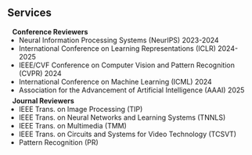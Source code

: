 ## Services

<h4 style="margin:0 10px 0;">Conference Reviewers</h4>

<ul style="margin:0 0 5px;">
  <!-- <li><a href="http://cvpr2023.thecvf.com/"><autocolor>IEEE/CVF Conference on Computer Vision and Pattern Recognition (CVPR) 2021-2023</autocolor></a></li>
  <li><a href="http://iccv2021.thecvf.com/"><autocolor>IEEE/CVF International Conference on Computer Vision (ICCV) 2021</autocolor></a></li>
  <li><a href="https://eccv2022.ecva.net/"><autocolor>European Conference on Computer Vision (ECCV) 2022</autocolor></a></li> -->
  <li>Neural Information Processing Systems (NeurIPS) 2023-2024</li>
  <li>International Conference on Learning Representations (ICLR) 2024-2025</li>
  <li>IEEE/CVF Conference on Computer Vision and Pattern Recognition (CVPR) 2024</li>
  <li>International Conference on Machine Learning (ICML) 2024</li>
  <li>Association for the Advancement of Artificial Intelligence (AAAI) 2025</li>
</ul>

<h4 style="margin:0 10px 0;">Journal Reviewers</h4>

<ul style="margin:0 0 20px;">
  <!-- <li><a href="https://www.computer.org/csdl/journal/tp"><autocolor>IEEE Transactions on Pattern Analysis and Machine Intelligence (TPAMI)</autocolor></a></li>
  <li><a href="https://www.springer.com/journal/11263"><autocolor>International Journal of Computer Vision (IJCV)</autocolor></a></li> -->
  <li>IEEE Trans. on Image Processing (TIP)</li>
  <li>IEEE Trans. on Neural Networks and Learning Systems (TNNLS)</li>
  <li>IEEE Trans. on Multimedia (TMM)</li>
  <li>IEEE Trans. on Circuits and Systems for Video Technology (TCSVT)</li>
  <li>Pattern Recognition (PR)</li>
</ul>
